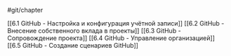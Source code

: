 #git/chapter

[[6.1 GitHub - Настройка и конфигурация учётной записи]]
[[6.2 GitHub - Внесение собственного вклада в проекты]]
[[6.3 GitHub - Сопровождение проекта]]
[[6.4 GitHub - Управление организацией]]
[[6.5 GitHub - Создание сценариев GitHub]]